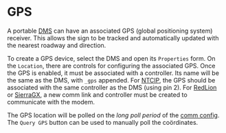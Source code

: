 # GPS

A portable [DMS] can have an associated GPS (global positioning system)
receiver.  This allows the sign to be tracked and automatically updated with
the nearest roadway and direction.

To create a GPS device, select the DMS and open its `Properties` form.  On the
`Location`, there are controls for configuring the associated GPS.  Once the
GPS is enabled, it must be associated with a controller.  Its name will be the
same as the DMS, with `_gps` appended.  For [NTCIP], the GPS should be
associated with the same controller as the DMS (using pin 2).  For [RedLion] or
[SierraGX], a new comm link and controller must be created to communicate with
the modem.

The GPS location will be polled on the _long poll period_ of the [comm config].
The `Query GPS` button can be used to manually poll the coördinates.


[comm config]: comm_config.html
[DMS]: dms.html
[NTCIP]: protocols.html#ntcip
[RedLion]: protocols.html#redlion
[SierraGX]: protocols.html#sierragx
